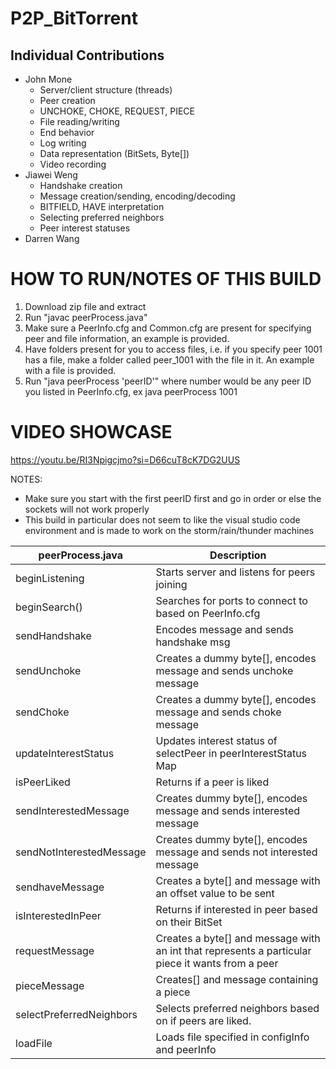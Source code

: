 # P2P_BitTorrent
## Individual Contributions
* John Mone
  * Server/client structure (threads)
  * Peer creation
  * UNCHOKE, CHOKE, REQUEST, PIECE
  * File reading/writing
  * End behavior
  * Log writing
  * Data representation (BitSets, Byte[])
  * Video recording
* Jiawei Weng
  * Handshake creation
  * Message creation/sending, encoding/decoding
  * BITFIELD, HAVE interpretation
  *  Selecting preferred neighbors
  *  Peer interest statuses
* Darren Wang

# HOW TO RUN/NOTES OF THIS BUILD
1. Download zip file and extract
2. Run "javac peerProcess.java"
3. Make sure a PeerInfo.cfg and Common.cfg are present for specifying peer and file information, an example is provided.
4. Have folders present for you to access files, i.e. if you specify peer 1001 has a file, make a folder called peer_1001 with the file in it. An example with a file is provided.
5. Run "java peerProcess 'peerID'" where number would be any peer ID you listed in PeerInfo.cfg, ex java peerProcess 1001

# VIDEO SHOWCASE
https://youtu.be/RI3Npigcjmo?si=D66cuT8cK7DG2UUS

NOTES:
 * Make sure you start with the first peerID first and go in order or else the sockets will not work properly
 * This build in particular does not seem to like the visual studio code environment and is made to work on the storm/rain/thunder machines

| peerProcess.java            | Description                                       
|---------------------|---------------------------------------------------|
| beginListening          | Starts server and listens for peers joining             | 
| beginSearch() | Searches for ports to connect to based on PeerInfo.cfg |
| sendHandshake | Encodes message and sends handshake msg|
| sendUnchoke | Creates a dummy byte[], encodes message and sends unchoke message | 
| sendChoke | Creates a dummy byte[], encodes message and sends choke message | 
| updateInterestStatus         | Updates interest status of selectPeer in peerInterestStatus Map           | 
| isPeerLiked           | Returns if a peer is liked               | 
| sendInterestedMessage          | Creates dummy byte[], encodes message and sends interested message    |
| sendNotInterestedMessage          |Creates dummy byte[], encodes message and sends not interested message         | 
| sendhaveMessage          | Creates a byte[] and message with an offset value to be sent          |
| isInterestedInPeer                | Returns if interested in peer based on their BitSet                       |
| requestMessage          | Creates a byte[] and message with an int that represents a particular piece it wants from a peer        |
| pieceMessage     | Creates[] and message containing a piece        |
| selectPreferredNeighbors      |Selects preferred neighbors based on if peers are liked. | 
| loadFile     | Loads file specified in configInfo and peerInfo         |




